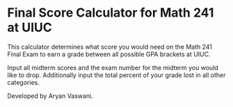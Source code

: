 # Final Score Calculator for Math 241 at UIUC

This calculator determines what score you would need on the Math 241 Final Exam to earn a grade between all possible GPA brackets at UIUC. 

Input all midterm scores and the exam number for the midterm you would like to drop. Additionally input the total percent of your grade lost in all other categories.

Developed by Aryan Vaswani.

